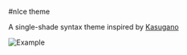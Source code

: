 #nIce theme

A single-shade syntax theme inspired by [Kasugano](http://dotshare.it/dots/659)

![Example](https://cloud.githubusercontent.com/assets/5330444/21944297/4997b2f0-d9cd-11e6-80ca-6adb964fb654.png)
